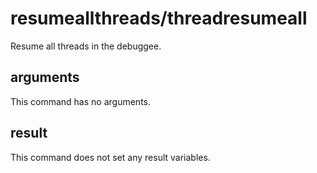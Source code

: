 # resumeallthreads/threadresumeall

Resume all threads in the debuggee.

## arguments

This command has no arguments.

## result

This command does not set any result variables.
